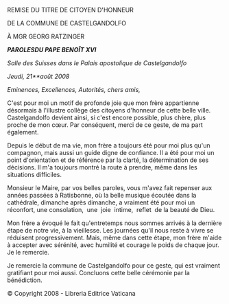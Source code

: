 REMISE DU TITRE DE CITOYEN D'HONNEUR

DE LA COMMUNE DE CASTELGANDOLFO

À MGR GEORG RATZINGER

***PAROLES******DU PAPE BENOÎT XVI***

*Salle des Suisses dans le Palais apostolique de Castelgandolfo*

*Jeudi, 21**août* *2008*

*Eminences, Excellences, Autorités, chers amis,*

C'est pour moi un motif de profonde joie que mon frère appartienne désormais à l'illustre collège des citoyens d'honneur de cette belle ville. Castelgandolfo devient ainsi, si c'est encore possible, plus chère, plus proche de mon cœur. Par conséquent, merci de ce geste, de ma part également.

Depuis le début de ma vie, mon frère a toujours été pour moi plus qu'un compagnon, mais aussi un guide digne de confiance. Il a été pour moi un point d'orientation et de référence par la clarté, la détermination de ses décisions. Il m'a toujours montré la route à prendre, même dans les situations difficiles.

Monsieur le Maire, par vos belles paroles, vous m'avez fait repenser aux années passées à Ratisbonne, où la belle musique écoutée dans la cathédrale, dimanche après dimanche, a vraiment été pour moi un réconfort, une consolation,  une  joie  intime,  reflet  de la beauté de Dieu.

Mon frère a évoqué le fait qu'entretemps nous sommes arrivés à la dernière étape de notre vie, à la vieillesse. Les journées qu'il nous reste à vivre se réduisent progressivement. Mais, même dans cette étape, mon frère m'aide à accepter avec sérénité, avec humilité et courage le poids de chaque jour. Je le remercie.

Je remercie la commune de Castelgandolfo pour ce geste, qui est vraiment gratifiant pour moi aussi. Concluons cette belle cérémonie par la bénédiction.

© Copyright 2008 - Libreria Editrice Vaticana